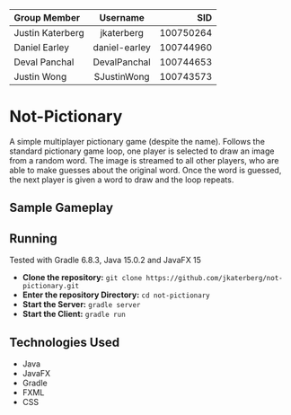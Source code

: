 | Group Member      | Username      | SID       |
| :---------------- | :-----------: | --------: |
| Justin Katerberg  | jkaterberg    | 100750264 |
| Daniel Earley     | daniel-earley | 100744960 |
| Deval Panchal     | DevalPanchal  | 100744653 |
| Justin Wong       | SJustinWong   | 100743573 |

# Not-Pictionary
A simple multiplayer pictionary game (despite the name). Follows the standard pictionary game loop, one player is selected to draw an image from a random word. The image is streamed to all other players, who are able to make guesses about the original word. Once the word is guessed, the next player is given a word to draw and the loop repeats.

## Sample Gameplay

## Running
Tested with Gradle 6.8.3, Java 15.0.2 and JavaFX 15

- **Clone the repository:** `git clone https://github.com/jkaterberg/not-pictionary.git`
- **Enter the repository Directory:** `cd not-pictionary`
- **Start the Server:** `gradle server`
- **Start the Client:** `gradle run`

## Technologies Used

- Java
- JavaFX
- Gradle
- FXML
- CSS
